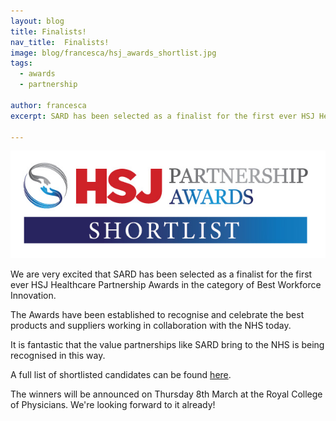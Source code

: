 ```yaml
---
layout: blog
title: Finalists!
nav_title:  Finalists!
image: blog/francesca/hsj_awards_shortlist.jpg
tags:
  - awards
  - partnership

author: francesca
excerpt: SARD has been selected as a finalist for the first ever HSJ Healthcare Partnership Awards in the category of Best Workforce Innovation.

---
```

<a href="https://partnership.hsj.co.uk"><img src= "/images/blog/francesca/hsj_shortlist.jpg"/></a>

We are very excited that SARD has been selected as a finalist for the first ever HSJ Healthcare Partnership Awards in the category of Best Workforce Innovation.

The Awards have been established to recognise and celebrate the best products and suppliers working in collaboration with the NHS today.

It is fantastic that the value partnerships like SARD bring to the NHS is being recognised in this way.

A full list of shortlisted candidates can be found <a href="https://partnership.hsj.co.uk/2018-shortlist">here</a>.

The winners will be announced on Thursday 8th March at the Royal College of Physicians. We're looking forward to it already!



